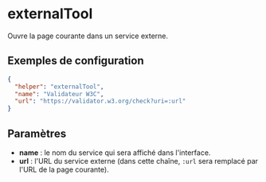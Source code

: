 # externalTool

Ouvre la page courante dans un service externe.

## Exemples de configuration

```json
{
  "helper": "externalTool",
  "name": "Validateur W3C",
  "url": "https://validator.w3.org/check?uri=:url"
}
```

## Paramètres

- **name** : le nom du service qui sera affiché dans l'interface.
- **url** : l'URL du service externe (dans cette chaîne, `:url` sera remplacé
  par l'URL de la page courante).
